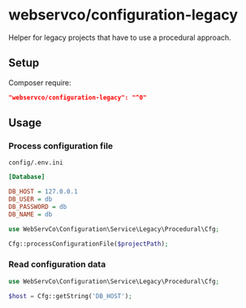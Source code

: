 # webservco/configuration-legacy

Helper for legacy projects that have to use a procedural approach.

## Setup

Composer require:

```json
"webservco/configuration-legacy": "^0"
```

## Usage

### Process configuration file

`config/.env.ini`

```ini
[Database]

DB_HOST = 127.0.0.1
DB_USER = db
DB_PASSWORD = db
DB_NAME = db
```

```php
use WebServCo\Configuration\Service\Legacy\Procedural\Cfg;

Cfg::processConfigurationFile($projectPath);
```

### Read configuration data

```php
use WebServCo\Configuration\Service\Legacy\Procedural\Cfg;

$host = Cfg::getString('DB_HOST');
```
